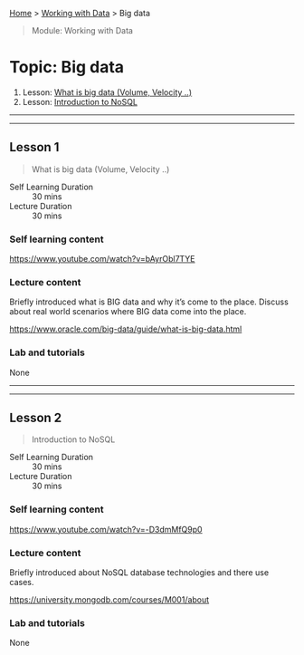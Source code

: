 [Home](../README.md) > [Working with Data](./README.md) > Big data

> Module: Working with Data

# Topic: Big data

1. Lesson: [What is big data (Volume, Velocity ..)](#lesson-1)
1. Lesson: [Introduction to NoSQL](#lesson-2)

---

---

## Lesson 1

> What is big data (Volume, Velocity ..)

<dl>
<dt>Self Learning Duration</dt>
<dd>30 mins</dd>
<dt>Lecture Duration</dt>
<dd>30 mins</dd>
</dl>

### Self learning content

https://www.youtube.com/watch?v=bAyrObl7TYE

### Lecture content

Briefly introduced what is BIG data and why it’s come to the place. Discuss about real world scenarios where BIG data come into the place.

https://www.oracle.com/big-data/guide/what-is-big-data.html

### Lab and tutorials

None

---

---

## Lesson 2

> Introduction to NoSQL

<dl>
<dt>Self Learning Duration</dt>
<dd>30 mins</dd>
<dt>Lecture Duration</dt>
<dd>30 mins</dd>
</dl>

### Self learning content

https://www.youtube.com/watch?v=-D3dmMfQ9p0

### Lecture content

Briefly introduced about NoSQL database technologies and there use cases.

https://university.mongodb.com/courses/M001/about

### Lab and tutorials

None
